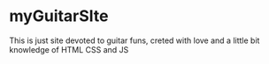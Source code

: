 # myGuitarSIte
This is just site devoted to guitar funs, creted with love and a little bit knowledge of HTML CSS and JS
